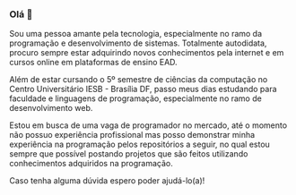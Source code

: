 ### Olá 👋

Sou uma pessoa amante pela tecnologia, especialmente no ramo da programação e desenvolvimento de sistemas. Totalmente autodidata, procuro sempre estar adquirindo novos conhecimentos pela internet e em cursos online em plataformas de ensino EAD.

Além de estar cursando o 5º semestre de ciências da computação no Centro Universitário IESB - Brasília DF, passo meus dias estudando para faculdade e linguagens de programação, especialmente no ramo de desenvolvimento web.

Estou em busca de uma vaga de programador no mercado, até o momento não possuo experiência profissional mas posso demonstrar minha experiência na programação pelos repositórios a seguir, no qual estou sempre que possível postando projetos que são feitos utilizando conhecimentos adquiridos na programação.

Caso tenha alguma dúvida espero poder ajudá-lo(a)!

<!--
**leo123nunes/leo123nunes** is a ✨ _special_ ✨ repository because its `README.md` (this file) appears on your GitHub profile.



